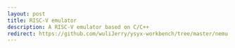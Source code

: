 ```yaml
---
layout: post
title: RISC-V emulator
description: A RISC-V emulator based on C/C++
redirect: https://github.com/wuliJerry/ysyx-workbench/tree/master/nemu
---
```

